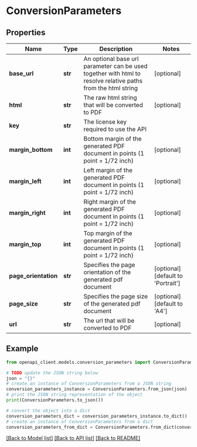 # ConversionParameters


## Properties

Name | Type | Description | Notes
------------ | ------------- | ------------- | -------------
**base_url** | **str** | An optional base url parameter can be used together with html to resolve relative paths from the html string | [optional] 
**html** | **str** | The raw html string that will be converted to PDF | [optional] 
**key** | **str** | The license key required to use the API | 
**margin_bottom** | **int** | Bottom margin of the generated PDF document in points (1 point &#x3D; 1/72 inch) | [optional] 
**margin_left** | **int** | Left margin of the generated PDF document in points (1 point &#x3D; 1/72 inch) | [optional] 
**margin_right** | **int** | Right margin of the generated PDF document in points (1 point &#x3D; 1/72 inch) | [optional] 
**margin_top** | **int** | Top margin of the generated PDF document in points (1 point &#x3D; 1/72 inch) | [optional] 
**page_orientation** | **str** | Specifies the page orientation of the generated pdf document | [optional] [default to 'Portrait']
**page_size** | **str** | Specifies the page size of the generated pdf document | [optional] [default to 'A4']
**url** | **str** | The url that will be converted to PDF | [optional] 

## Example

```python
from openapi_client.models.conversion_parameters import ConversionParameters

# TODO update the JSON string below
json = "{}"
# create an instance of ConversionParameters from a JSON string
conversion_parameters_instance = ConversionParameters.from_json(json)
# print the JSON string representation of the object
print(ConversionParameters.to_json())

# convert the object into a dict
conversion_parameters_dict = conversion_parameters_instance.to_dict()
# create an instance of ConversionParameters from a dict
conversion_parameters_from_dict = ConversionParameters.from_dict(conversion_parameters_dict)
```
[[Back to Model list]](../README.md#documentation-for-models) [[Back to API list]](../README.md#documentation-for-api-endpoints) [[Back to README]](../README.md)


